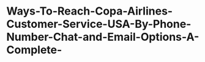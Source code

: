 # Ways-To-Reach-Copa-Airlines-Customer-Service-USA-By-Phone-Number-Chat-and-Email-Options-A-Complete-